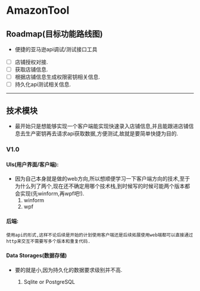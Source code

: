 # AmazonTool

## Roadmap(目标功能路线图)
* 便捷的亚马逊api调试/测试接口工具

- [ ] 店铺授权对接.
- [ ] 获取店铺信息.
- [ ] 根据店铺信息生成权限密钥相关信息.
- [ ] 持久化api测试相关信息.

---


## 技术模块
* 最开始只是想能够实现一个客户端能实现快速录入店铺信息,并且能跟进店铺信息去生产密钥再去请求api获取数据,方便测试,故就是要简单快捷为目的.

### V1.0
#### UIs(用户界面/客户端):
* 因为自己本身就是做的web方向,所以想顺便学习一下客户端方向的技术,至于为什么列了两个,现在还不确定用哪个技术栈,到时候写的时候可能两个版本都会实现(先winform,再wpf吧!).
    1. winform
    2. wpf
#### 后端:
    使用api的形式,这样不论后续是开始的计划使用客户端还是后续拓展使用web端都可以直接通过http来交互不需要写多个版本和重复代码.

#### Data Storages(数据存储)
* 要的就是小,因为持久化的数据要求级别并不高.

    1. Sqlite or PostgreSQL

## 

